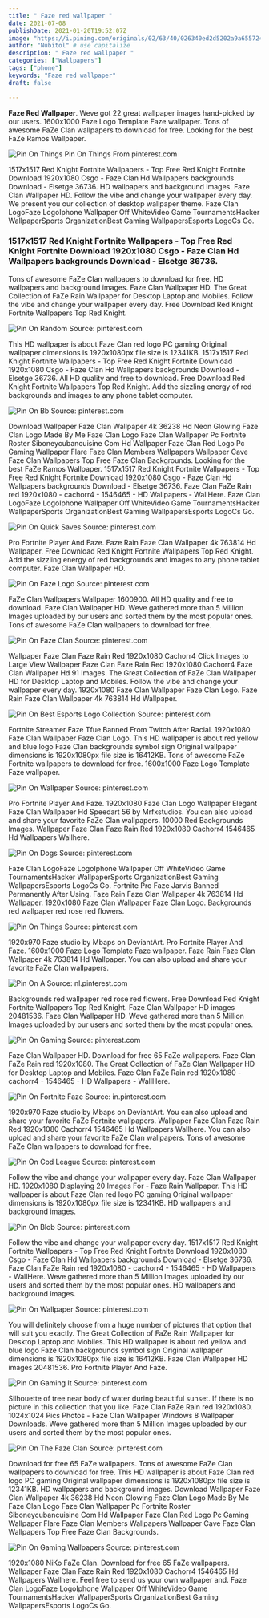 ```yaml
---
title: " Faze red wallpaper "
date: 2021-07-08
publishDate: 2021-01-20T19:52:07Z
image: "https://i.pinimg.com/originals/02/63/40/026340ed2d5202a9a655724e1532d982.jpg"
author: "Nubitol" # use capitalize
description: " Faze red wallpaper "
categories: ["Wallpapers"]
tags: ["phone"]
keywords: "Faze red wallpaper"
draft: false

---
```



**Faze Red Wallpaper**. Weve got 22 great wallpaper images hand-picked by our users. 1600x1000 Faze Logo Template Faze wallpaper. Tons of awesome FaZe Clan wallpapers to download for free. Looking for the best FaZe Ramos Wallpaper.

![Pin On Things](https://i.pinimg.com/originals/5f/80/27/5f8027722bf351995f4554e8925675ce.jpg "Pin On Things")
Pin On Things From pinterest.com


1517x1517 Red Knight Fortnite Wallpapers - Top Free Red Knight Fortnite Download 1920x1080 Csgo - Faze Clan Hd Wallpapers backgrounds Download - Elsetge 36736. HD wallpapers and background images. Faze Clan Wallpaper HD. Follow the vibe and change your wallpaper every day. We present you our collection of desktop wallpaper theme. Faze Clan LogoFaze LogoIphone Wallpaper Off WhiteVideo Game TournamentsHacker WallpaperSports OrganizationBest Gaming WallpapersEsports LogoCs Go.

### 1517x1517 Red Knight Fortnite Wallpapers - Top Free Red Knight Fortnite Download 1920x1080 Csgo - Faze Clan Hd Wallpapers backgrounds Download - Elsetge 36736.

Tons of awesome FaZe Clan wallpapers to download for free. HD wallpapers and background images. Faze Clan Wallpaper HD. The Great Collection of FaZe Rain Wallpaper for Desktop Laptop and Mobiles. Follow the vibe and change your wallpaper every day. Free Download Red Knight Fortnite Wallpapers Top Red Knight.


![Pin On Random](https://i.pinimg.com/originals/72/21/ab/7221ab14021458be255e9c6da354e414.png "Pin On Random")
Source: pinterest.com

This HD wallpaper is about Faze Clan red logo PC gaming Original wallpaper dimensions is 1920x1080px file size is 12341KB. 1517x1517 Red Knight Fortnite Wallpapers - Top Free Red Knight Fortnite Download 1920x1080 Csgo - Faze Clan Hd Wallpapers backgrounds Download - Elsetge 36736. All HD quality and free to download. Free Download Red Knight Fortnite Wallpapers Top Red Knight. Add the sizzling energy of red backgrounds and images to any phone tablet computer.

![Pin On Bb](https://i.pinimg.com/originals/ce/57/5c/ce575cb3a37e06827bfb70f337a50861.jpg "Pin On Bb")
Source: pinterest.com

Download Wallpaper Faze Clan Wallpaper 4k 36238 Hd Neon Glowing Faze Clan Logo Made By Me Faze Clan Logo Faze Clan Wallpaper Pc Fortnite Roster Siboneycubancuisine Com Hd Wallpaper Faze Clan Red Logo Pc Gaming Wallpaper Flare Faze Clan Members Wallpapers Wallpaper Cave Faze Clan Wallpapers Top Free Faze Clan Backgrounds. Looking for the best FaZe Ramos Wallpaper. 1517x1517 Red Knight Fortnite Wallpapers - Top Free Red Knight Fortnite Download 1920x1080 Csgo - Faze Clan Hd Wallpapers backgrounds Download - Elsetge 36736. Faze Clan FaZe Rain red 1920x1080 - cachorr4 - 1546465 - HD Wallpapers - WallHere. Faze Clan LogoFaze LogoIphone Wallpaper Off WhiteVideo Game TournamentsHacker WallpaperSports OrganizationBest Gaming WallpapersEsports LogoCs Go.

![Pin On Quick Saves](https://i.pinimg.com/originals/ac/ed/89/aced89a5dbf4f89d155e669a9fa4e2e6.jpg "Pin On Quick Saves")
Source: pinterest.com

Pro Fortnite Player And Faze. Faze Rain Faze Clan Wallpaper 4k 763814 Hd Wallpaper. Free Download Red Knight Fortnite Wallpapers Top Red Knight. Add the sizzling energy of red backgrounds and images to any phone tablet computer. Faze Clan Wallpaper HD.

![Pin On Faze Logo](https://i.pinimg.com/originals/ac/33/84/ac33848b3dae4e18ac35a5b735c0f163.jpg "Pin On Faze Logo")
Source: pinterest.com

FaZe Clan Wallpapers Wallpaper 1600900. All HD quality and free to download. Faze Clan Wallpaper HD. Weve gathered more than 5 Million Images uploaded by our users and sorted them by the most popular ones. Tons of awesome FaZe Clan wallpapers to download for free.

![Pin On Faze Clan](https://i.pinimg.com/originals/e8/12/73/e8127335d9b2ca0a3d26c31c7d6cf288.jpg "Pin On Faze Clan")
Source: pinterest.com

Wallpaper Faze Clan Faze Rain Red 1920x1080 Cachorr4 Click Images to Large View Wallpaper Faze Clan Faze Rain Red 1920x1080 Cachorr4 Faze Clan Wallpaper Hd 91 Images. The Great Collection of FaZe Clan Wallpaper HD for Desktop Laptop and Mobiles. Follow the vibe and change your wallpaper every day. 1920x1080 Faze Clan Wallpaper Faze Clan Logo. Faze Rain Faze Clan Wallpaper 4k 763814 Hd Wallpaper.

![Pin On Best Esports Logo Collection](https://i.pinimg.com/originals/aa/f8/dc/aaf8dc7c402935ba55a3c0e0cd47a665.png "Pin On Best Esports Logo Collection")
Source: pinterest.com

Fortnite Streamer Faze Tfue Banned From Twitch After Racial. 1920x1080 Faze Clan Wallpaper Faze Clan Logo. This HD wallpaper is about red yellow and blue logo Faze Clan backgrounds symbol sign Original wallpaper dimensions is 1920x1080px file size is 16412KB. Tons of awesome FaZe Fortnite wallpapers to download for free. 1600x1000 Faze Logo Template Faze wallpaper.

![Pin On Wallpaper](https://i.pinimg.com/originals/0f/a8/be/0fa8be4ca6494f312690565f0ce311f7.png "Pin On Wallpaper")
Source: pinterest.com

Pro Fortnite Player And Faze. 1920x1080 Faze Clan Logo Wallpaper Elegant Faze Clan Wallpaper Hd Speedart 56 by Mrfxstudios. You can also upload and share your favorite FaZe Clan wallpapers. 10000 Red Backgrounds Images. Wallpaper Faze Clan Faze Rain Red 1920x1080 Cachorr4 1546465 Hd Wallpapers Wallhere.

![Pin On Dogs](https://i.pinimg.com/originals/b4/1f/6e/b41f6e4f5037369e09de02fab3a53d2f.jpg "Pin On Dogs")
Source: pinterest.com

Faze Clan LogoFaze LogoIphone Wallpaper Off WhiteVideo Game TournamentsHacker WallpaperSports OrganizationBest Gaming WallpapersEsports LogoCs Go. Fortnite Pro Faze Jarvis Banned Permanently After Using. Faze Rain Faze Clan Wallpaper 4k 763814 Hd Wallpaper. 1920x1080 Faze Clan Wallpaper Faze Clan Logo. Backgrounds red wallpaper red rose red flowers.

![Pin On Things](https://i.pinimg.com/originals/5f/80/27/5f8027722bf351995f4554e8925675ce.jpg "Pin On Things")
Source: pinterest.com

1920x970 Faze studio by Mbaps on DeviantArt. Pro Fortnite Player And Faze. 1600x1000 Faze Logo Template Faze wallpaper. Faze Rain Faze Clan Wallpaper 4k 763814 Hd Wallpaper. You can also upload and share your favorite FaZe Clan wallpapers.

![Pin On A](https://i.pinimg.com/originals/39/68/22/3968224717732a7b2b431ec4746d6dc1.jpg "Pin On A")
Source: nl.pinterest.com

Backgrounds red wallpaper red rose red flowers. Free Download Red Knight Fortnite Wallpapers Top Red Knight. Faze Clan Wallpaper HD images 20481536. Faze Clan Wallpaper HD. Weve gathered more than 5 Million Images uploaded by our users and sorted them by the most popular ones.

![Pin On Gaming](https://i.pinimg.com/originals/3e/c6/40/3ec640c13b7464933dee345cc76fcf58.jpg "Pin On Gaming")
Source: pinterest.com

Faze Clan Wallpaper HD. Download for free 65 FaZe wallpapers. Faze Clan FaZe Rain red 1920x1080. The Great Collection of FaZe Clan Wallpaper HD for Desktop Laptop and Mobiles. Faze Clan FaZe Rain red 1920x1080 - cachorr4 - 1546465 - HD Wallpapers - WallHere.

![Pin On Fortnite Faze](https://i.pinimg.com/736x/08/31/1b/08311b6881de335d5e025001c1481173.jpg "Pin On Fortnite Faze")
Source: in.pinterest.com

1920x970 Faze studio by Mbaps on DeviantArt. You can also upload and share your favorite FaZe Fortnite wallpapers. Wallpaper Faze Clan Faze Rain Red 1920x1080 Cachorr4 1546465 Hd Wallpapers Wallhere. You can also upload and share your favorite FaZe Clan wallpapers. Tons of awesome FaZe Clan wallpapers to download for free.

![Pin On Cod League](https://i.pinimg.com/originals/75/c4/fb/75c4fb562ce7209e00a21b7f8e445b67.jpg "Pin On Cod League")
Source: pinterest.com

Follow the vibe and change your wallpaper every day. Faze Clan Wallpaper HD. 1920x1080 Displaying 20 Images For - Faze Rain Wallpaper. This HD wallpaper is about Faze Clan red logo PC gaming Original wallpaper dimensions is 1920x1080px file size is 12341KB. HD wallpapers and background images.

![Pin On Blob](https://i.pinimg.com/originals/1d/e6/af/1de6af4524087dc449536b336933ee7d.jpg "Pin On Blob")
Source: pinterest.com

Follow the vibe and change your wallpaper every day. 1517x1517 Red Knight Fortnite Wallpapers - Top Free Red Knight Fortnite Download 1920x1080 Csgo - Faze Clan Hd Wallpapers backgrounds Download - Elsetge 36736. Faze Clan FaZe Rain red 1920x1080 - cachorr4 - 1546465 - HD Wallpapers - WallHere. Weve gathered more than 5 Million Images uploaded by our users and sorted them by the most popular ones. HD wallpapers and background images.

![Pin On Wallpaper](https://i.pinimg.com/736x/bd/6c/e7/bd6ce70fa110dcbbdee95ba3890a05ca.jpg "Pin On Wallpaper")
Source: pinterest.com

You will definitely choose from a huge number of pictures that option that will suit you exactly. The Great Collection of FaZe Rain Wallpaper for Desktop Laptop and Mobiles. This HD wallpaper is about red yellow and blue logo Faze Clan backgrounds symbol sign Original wallpaper dimensions is 1920x1080px file size is 16412KB. Faze Clan Wallpaper HD images 20481536. Pro Fortnite Player And Faze.

![Pin On Gaming It](https://i.pinimg.com/originals/e6/8d/4b/e68d4b20166230d409a110cbe2e784a9.jpg "Pin On Gaming It")
Source: pinterest.com

Silhouette of tree near body of water during beautiful sunset. If there is no picture in this collection that you like. Faze Clan FaZe Rain red 1920x1080. 1024x1024 Pics Photos - Faze Clan Wallpaper Windows 8 Wallpaper Downloads. Weve gathered more than 5 Million Images uploaded by our users and sorted them by the most popular ones.

![Pin On The Faze Clan](https://i.pinimg.com/originals/e6/50/d1/e650d142a288f4c6b8409ee9c3faa1ea.png "Pin On The Faze Clan")
Source: pinterest.com

Download for free 65 FaZe wallpapers. Tons of awesome FaZe Clan wallpapers to download for free. This HD wallpaper is about Faze Clan red logo PC gaming Original wallpaper dimensions is 1920x1080px file size is 12341KB. HD wallpapers and background images. Download Wallpaper Faze Clan Wallpaper 4k 36238 Hd Neon Glowing Faze Clan Logo Made By Me Faze Clan Logo Faze Clan Wallpaper Pc Fortnite Roster Siboneycubancuisine Com Hd Wallpaper Faze Clan Red Logo Pc Gaming Wallpaper Flare Faze Clan Members Wallpapers Wallpaper Cave Faze Clan Wallpapers Top Free Faze Clan Backgrounds.

![Pin On Gaming Wallpapers](https://i.pinimg.com/originals/02/63/40/026340ed2d5202a9a655724e1532d982.jpg "Pin On Gaming Wallpapers")
Source: pinterest.com

1920x1080 NiKo FaZe Clan. Download for free 65 FaZe wallpapers. Wallpaper Faze Clan Faze Rain Red 1920x1080 Cachorr4 1546465 Hd Wallpapers Wallhere. Feel free to send us your own wallpaper and. Faze Clan LogoFaze LogoIphone Wallpaper Off WhiteVideo Game TournamentsHacker WallpaperSports OrganizationBest Gaming WallpapersEsports LogoCs Go.

